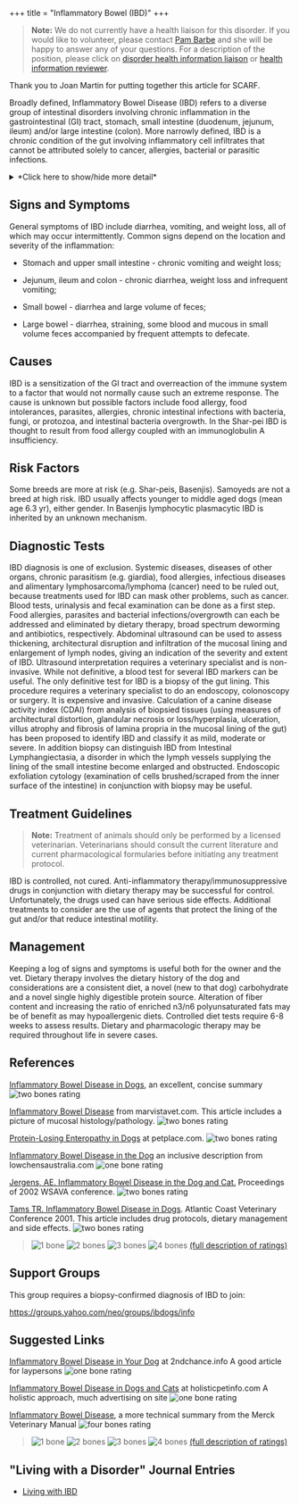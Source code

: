+++
title = "Inflammatory Bowel (IBD)"
+++


> **Note:** We do not currently have a health liaison for this disorder.
> If you would like to volunteer, please contact
> [Pam Barbe](mailto:president@samoyedhealthfoundation.org?subject=Questions%20about%20becoming%20a%20Health%20Information%20Liaison%20or%20Reviewer)
> and she will be happy to answer any of your questions.
> For a description of the position, please click on
> [disorder health information liaison](/become-a-health-information-liaison)
> or
> [health information reviewer](/become-a-health-information-reviewer).


Thank you to Joan Martin for putting together this article for SCARF.

Broadly defined, Inflammatory Bowel Disease (IBD) refers to a diverse
group of intestinal disorders involving chronic inflammation in the
gastrointestinal (GI) tract, stomach, small intestine (duodenum,
jejunum, ileum) and/or large intestine (colon).  More narrowly defined,
IBD is a chronic condition of the gut involving inflammatory cell
infiltrates that cannot be attributed solely to cancer, allergies,
bacterial or parasitic infections.


<details>
<summary>*Click here to show/hide more detail*</summary>

IBD is a chronic, abnormal concentration of inflammatory cells in the mucosa or lining of the stomach, small intestine (duodenum, jejunum, ileum) and/or large intestine (colon).   The inflammation cannot be attributed solely to cancer, allergies, bacterial or parasitic infections.

Classification of IBD is based on the type inflammatory cell involved:

- Lymphocytes and plasmacytes:  lymphoplasmacytic enteritis or IBD.  In this type, plasma proteins may be lost into the gastrointestinal tract (protein-losing-enteropathy (PLE)).  In severe cases nutrient absorption and gut motility can be compromised.
- Eosinophils:  eosinophilic IBD
- Neutrophils:  suppurative or neutrophilic IBD

In advanced cases, normal tissue may be replaced by fibrous or granulomatous (scar-like) tissue.  Severity is believed to reflect the degree to which inflammatory cells have infiltrated the gut lining.

**Note:**  Irritable Bowel Syndrome (IBS) is sometimes confused with IBD but is a completely diffferent condition:   stress-related diarrhea.  Treatment is aimed at reducing the stress.

</details>

Signs and Symptoms
------------------

General symptoms of IBD include diarrhea, vomiting, and weight loss, all
of which may occur intermittently. Common signs depend on the location
and severity of the inflammation:

-   Stomach and upper small intestine - chronic vomiting and weight
    loss;

-   Jejunum, ileum and colon - chronic diarrhea, weight loss and
    infrequent vomiting;

-   Small bowel - diarrhea and large volume of feces;

-   Large bowel - diarrhea, straining, some blood and mucous in small
    volume feces accompanied by frequent attempts to defecate.

Causes
------

IBD is a sensitization of the GI tract and overreaction of the immune
system to a factor that would not normally cause such an extreme
response.  The cause is unknown but possible factors include food
allergy, food intolerances, parasites, allergies, chronic intestinal
infections with bacteria, fungi, or protozoa, and intestinal bacteria
overgrowth.  In the Shar-pei IBD is thought to result from food allergy
coupled with an immunoglobulin A insufficiency.

Risk Factors
------------

Some breeds are more at risk (e.g. Shar-peis, Basenjis).  Samoyeds are
not a breed at high risk.  IBD usually affects younger to middle aged
dogs (mean age 6.3 yr), either gender.  In Basenjis  lymphocytic
plasmacytic IBD is inherited by an unknown mechanism.

Diagnostic Tests
----------------

IBD diagnosis is one of exclusion.  Systemic diseases, diseases of other
organs, chronic parasitism (e.g. giardia), food allergies, infectious
diseases and alimentary lymphosarcoma/lymphoma (cancer) need to be ruled
out, because treatments used for IBD can mask other problems, such as
cancer.  Blood tests, urinalysis and fecal examination can be done as a
first step.  Food allergies, parasites and bacterial
infections/overgrowth can each be addressed and eliminated by dietary
therapy, broad spectrum deworming and antibiotics, respectively.
Abdominal ultrasound can be used to assess thickening, architectural
disruption and infiltration of the mucosal lining and enlargement of
lymph nodes, giving an indication of the severity and extent of IBD.
Ultrasound interpretation requires a veterinary specialist and is
non-invasive.  While not definitive, a blood test for several IBD
markers can be useful.      The only definitive test for IBD is a biopsy
of the gut lining.  This procedure requires a veterinary specialist to
do an endoscopy, colonoscopy or surgery.  It is expensive and invasive.
Calculation of a canine disease activity index (CDAI) from analysis of
biopsied tissues (using measures of architectural distortion, glandular
necrosis or loss/hyperplasia, ulceration, villus atrophy and fibrosis of
lamina propria in the mucosal lining of the gut) has been proposed to
identify IBD and classify it as mild, moderate or severe.  In addition
biopsy can distinguish IBD from Intestinal Lymphangiectasia, a disorder
in which the lymph vessels supplying the lining of the small intestine
become enlarged and obstructed.  Endoscopic exfoliation cytology
(examination of cells brushed/scraped from the inner surface of the
intestine) in conjunction with biopsy may be useful.

Treatment Guidelines
--------------------

> **Note:** Treatment of animals should only be performed by a licensed
> veterinarian. Veterinarians should consult the current literature and
> current pharmacological formularies before initiating any treatment
> protocol.

IBD is controlled, not cured.  Anti-inflammatory
therapy/immunosuppressive drugs in conjunction with dietary therapy may
be successful for control. Unfortunately, the drugs used can have
serious side effects.  Additional treatments to consider are the use of
agents that protect the lining of the gut and/or that reduce intestinal
motility.

Management
----------

Keeping a log of  signs and symptoms is useful both for the owner and
the vet. Dietary therapy involves the dietary history of the dog and
considerations are a consistent diet, a novel (new to that dog)
carbohydrate and a novel single highly digestible protein source.
Alteration of fiber content and increasing the ratio of enriched n3/n6
polyunsaturated fats may be of benefit as may hypoallergenic diets.
Controlled diet tests require 6-8 weeks to assess results.  Dietary and
pharmacologic therapy may be required throughout life in severe cases.

References
----------

[Inflammatory Bowel Disease in
Dogs](https://www.petcoach.co/article/inflammatory-bowel-disease-ibd-in-dogs/),
an excellent, concise summary   ![two bones
rating](/img/2-bones.gif)



[Inflammatory Bowel
Disease](http://www.marvistavet.com/inflammatory-bowel-disease.pml)
from marvistavet.com.  This article includes a picture of mucosal
histology/pathology. ![two bones
rating](/img/2-bones.gif)



[Protein-Losing Enteropathy in
Dogs](http://www.petplace.com/dogs/protein-losing-enteropathy-in-dogs-ple/page1.aspx)
at petplace.com.     ![two bones
rating](/img/2-bones.gif)



[Inflammatory Bowel Disease in the
Dog](http://www.lowchensaustralia.com/health/boweldisease.htm)
an inclusive description from lowchensaustralia.com ![one bone
rating](/img/1-bone.gif)

[Jergens, AE.  Inflammatory Bowel Disease in the Dog and
Cat.](http://www.vin.com/proceedings/Proceedings.plx?CID=WSAVA2002&PID=2585&Category=414)
Proceedings of 2002 WSAVA conference.  ![two bones
rating](/img/2-bones.gif)

[Tams TR.  Inflammatory Bowel Disease in
Dogs](http://www.vin.com/VINDBPub/SearchPB/Proceedings/PR05000/PR00426.htm).
Atlantic Coast Veterinary Conference 2001.  This article includes  drug
protocols, dietary management and side effects. ![two bones
rating](/img/2-bones.gif)




> ![1 bone](/img/1-bone.gif)
> ![2 bones](/img/2-bones.gif)
> ![3 bones](/img/3-bones.gif)
> ![4 bones](/img/4-bones.gif)
> [(full description of ratings)](/diseases/ratings-what-do-they-mean)

Support Groups
--------------

This group requires a biopsy-confirmed diagnosis of IBD to join:

<https://groups.yahoo.com/neo/groups/ibdogs/info>

Suggested Links
---------------

[Inflammatory Bowel Disease in Your
Dog](http://www.2ndchance.info/inflambowel.htm) at
2ndchance.info  A good article for laypersons ![one bone
rating](/img/1-bone.gif)



[Inflammatory Bowel Disease in Dogs and
Cats](http://www.holisticpetinfo.com/conditions/digestive_ibd.htm)
at holisticpetinfo.com  A holistic approach, much advertising on site
![one bone
rating](/img/1-bone.gif)



[Inflammatory Bowel
Disease](http://www.merckvetmanual.com/mvm/digestive_system/diseases_of_the_stomach_and_intestines_in_small_animals/inflammatory_bowel_disease_in_small_animals.html),
a more technical summary from the Merck Veterinary Manual  ![four bones
rating](/img/4-bones.gif)




> ![1 bone](/img/1-bone.gif)
> ![2 bones](/img/2-bones.gif)
> ![3 bones](/img/3-bones.gif)
> ![4 bones](/img/4-bones.gif)
> [(full description of ratings)](/diseases/ratings-what-do-they-mean)


"Living with a Disorder" Journal Entries
----------------------------------------

- [Living with IBD](/diseases/inflammatory-bowel-ibd-living-with)
